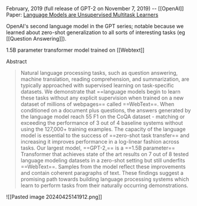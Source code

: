 February, 2019 (full release of GPT-2 on November 7, 2019) -- [[OpenAI]]
Paper: [Language Models are Unsupervised Multitask Learners](https://d4mucfpksywv.cloudfront.net/better-language-models/language_models_are_unsupervised_multitask_learners.pdf)

OpenAI's second language model in the GPT series; notable because we learned about zero-shot generalization to all sorts of interesting tasks (eg [[Question Answering]]).

1.5B parameter transformer model trained on [[Webtext]] 

Abstract
> Natural language processing tasks, such as question answering, machine translation, reading comprehension, and summarization, are typically approached with supervised learning on task-specific datasets. We demonstrate that ==language models begin to learn these tasks without any explicit supervision when trained on a new dataset of millions of webpages== called ==WebText==. When conditioned on a document plus questions, the answers generated by the language model reach 55 F1 on the CoQA dataset - matching or exceeding the performance of 3 out of 4 baseline systems without using the 127,000+ training examples.
> The capacity of the language model is essential to the success of ==zero-shot task transfer== and increasing it improves performance in a log-linear fashion across tasks. Our largest model, ==GPT-2,== is a ==1.5B parameter== Transformer that achieves state of the art results on 7 out of 8 tested language modeling datasets in a zero-shot setting but still underfits ==WebText==. Samples from the model reflect these improvements and contain coherent paragraphs of text. These findings suggest a promising path towards building language processing systems which learn to perform tasks from their naturally occurring demonstrations.


![[Pasted image 20240425141912.png]]